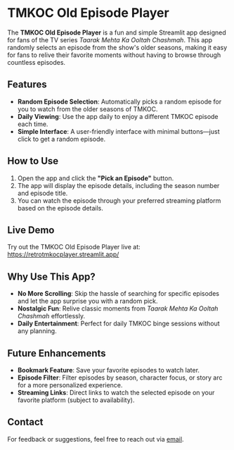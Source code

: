 
# TMKOC Old Episode Player

The **TMKOC Old Episode Player** is a fun and simple Streamlit app designed for fans of the TV series *Taarak Mehta Ka Ooltah Chashmah*. This app randomly selects an episode from the show's older seasons, making it easy for fans to relive their favorite moments without having to browse through countless episodes.

## Features

- **Random Episode Selection**: Automatically picks a random episode for you to watch from the older seasons of TMKOC.
- **Daily Viewing**: Use the app daily to enjoy a different TMKOC episode each time.
- **Simple Interface**: A user-friendly interface with minimal buttons—just click to get a random episode.

## How to Use

1. Open the app and click the **"Pick an Episode"** button.
2. The app will display the episode details, including the season number and episode title.
3. You can watch the episode through your preferred streaming platform based on the episode details.
## Live Demo
Try out the TMKOC Old Episode Player live at:
https://retrotmkocplayer.streamlit.app/


## Why Use This App?

- **No More Scrolling**: Skip the hassle of searching for specific episodes and let the app surprise you with a random pick.
- **Nostalgic Fun**: Relive classic moments from *Taarak Mehta Ka Ooltah Chashmah* effortlessly.
- **Daily Entertainment**: Perfect for daily TMKOC binge sessions without any planning.

## Future Enhancements

- **Bookmark Feature**: Save your favorite episodes to watch later.
- **Episode Filter**: Filter episodes by season, character focus, or story arc for a more personalized experience.
- **Streaming Links**: Direct links to watch the selected episode on your favorite platform (subject to availability).

## Contact

For feedback or suggestions, feel free to reach out via [email](mailto:arghyadeepaich24@gmail.com).

